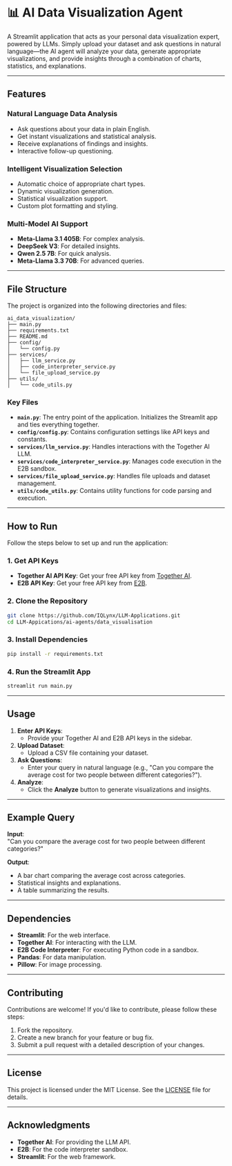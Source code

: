 # 📊 AI Data Visualization Agent

A Streamlit application that acts as your personal data visualization expert, powered by LLMs. Simply upload your dataset and ask questions in natural language—the AI agent will analyze your data, generate appropriate visualizations, and provide insights through a combination of charts, statistics, and explanations.

---

## Features

### **Natural Language Data Analysis**
- Ask questions about your data in plain English.
- Get instant visualizations and statistical analysis.
- Receive explanations of findings and insights.
- Interactive follow-up questioning.

### **Intelligent Visualization Selection**
- Automatic choice of appropriate chart types.
- Dynamic visualization generation.
- Statistical visualization support.
- Custom plot formatting and styling.

### **Multi-Model AI Support**
- **Meta-Llama 3.1 405B**: For complex analysis.
- **DeepSeek V3**: For detailed insights.
- **Qwen 2.5 7B**: For quick analysis.
- **Meta-Llama 3.3 70B**: For advanced queries.

---

## File Structure

The project is organized into the following directories and files:

```
ai_data_visualization/
├── main.py
├── requirements.txt
├── README.md
├── config/
│   └── config.py
├── services/
│   ├── llm_service.py
│   ├── code_interpreter_service.py
│   └── file_upload_service.py
├── utils/
│   └── code_utils.py
```

### **Key Files**
- **`main.py`**: The entry point of the application. Initializes the Streamlit app and ties everything together.
- **`config/config.py`**: Contains configuration settings like API keys and constants.
- **`services/llm_service.py`**: Handles interactions with the Together AI LLM.
- **`services/code_interpreter_service.py`**: Manages code execution in the E2B sandbox.
- **`services/file_upload_service.py`**: Handles file uploads and dataset management.
- **`utils/code_utils.py`**: Contains utility functions for code parsing and execution.

---

## How to Run

Follow the steps below to set up and run the application:

### **1. Get API Keys**
- **Together AI API Key**: Get your free API key from [Together AI](https://api.together.ai/signin).
- **E2B API Key**: Get your free API key from [E2B](https://e2b.dev/docs/legacy/getting-started/api-key).

### **2. Clone the Repository**
```bash
git clone https://github.com/IQLynx/LLM-Applications.git
cd LLM-Appications/ai-agents/data_visualisation
```

### **3. Install Dependencies**
```bash
pip install -r requirements.txt
```

### **4. Run the Streamlit App**
```bash
streamlit run main.py
```

---

## Usage

1. **Enter API Keys**:
   - Provide your Together AI and E2B API keys in the sidebar.
2. **Upload Dataset**:
   - Upload a CSV file containing your dataset.
3. **Ask Questions**:
   - Enter your query in natural language (e.g., "Can you compare the average cost for two people between different categories?").
4. **Analyze**:
   - Click the **Analyze** button to generate visualizations and insights.

---

## Example Query

**Input**:  
"Can you compare the average cost for two people between different categories?"

**Output**:  
- A bar chart comparing the average cost across categories.
- Statistical insights and explanations.
- A table summarizing the results.

---

## Dependencies

- **Streamlit**: For the web interface.
- **Together AI**: For interacting with the LLM.
- **E2B Code Interpreter**: For executing Python code in a sandbox.
- **Pandas**: For data manipulation.
- **Pillow**: For image processing.

---

## Contributing

Contributions are welcome! If you'd like to contribute, please follow these steps:
1. Fork the repository.
2. Create a new branch for your feature or bug fix.
3. Submit a pull request with a detailed description of your changes.

---

## License

This project is licensed under the MIT License. See the [LICENSE](LICENSE) file for details.

---

## Acknowledgments

- **Together AI**: For providing the LLM API.
- **E2B**: For the code interpreter sandbox.
- **Streamlit**: For the web framework.